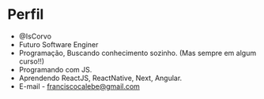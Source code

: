 # Perfil

- @IsCorvo
- Futuro Software Enginer
- Programação, Buscando conhecimento sozinho. (Mas sempre em algum curso!!)
- Programando com JS.
- Aprendendo ReactJS, ReactNative, Next, Angular.
- E-mail - franciscocalebe@gmail.com

<!---
IsCorvo/IsCorvo is a ✨ special ✨ repository because its `README.md` (this file) appears on your GitHub profile.
You can click the Preview link to take a look at your changes.
--->
